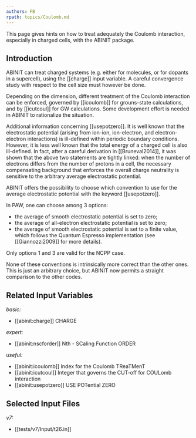 ```yaml
---
authors: FB
rpath: topics/Coulomb.md
---
```

<!--
This file is automatically generated by mksite.py. All changes will be lost.
Change the input yaml files or the python code
-->

This page gives hints on how to treat adequately the Coulomb interaction, especially in charged cells, with the ABINIT package.

## Introduction

ABINIT can treat charged systems (e.g. either for molecules, or for dopants in
a supercell), using the [[charge]] input variable. A careful convergence study
with respect to the cell size must however be done.

Depending on the dimension, different treatment of the Coulomb interaction can
be enforced, governed by [[icoulomb]] for grouns-state calculations, and by
[[icutcoul]] for GW calculations. Some development effort is needed in ABINIT
to rationalize the situation.

Additional information concerning [[usepotzero]]. It is well known that the
electrostatic potential (arising from ion-ion, ion-electron, and electron-
electron interactions) is ill-defined within periodic boundary conditions.
However, it is less well known that the total energy of a charged cell is also
ill-defined. In fact, after a careful derivation in [[Bruneval2014]], it was
shown that the above two statements are tightly linked: when the number of
electrons differs from the number of protons in a cell, the necessary
compensating background that enforces the overall charge neutrality is
sensitive to the arbitrary average electrostatic potential.

ABINIT offers the possibility to choose which convention to use for the
average electrostatic potential with the keyword [[usepotzero]].

In PAW, one can choose among 3 options:

* the average of smooth electrostatic potential is set to zero;
* the average of all-electron electrostatic potential is set to zero;
* the average of smooth electrostatic potential is set to a finite value, which follows the Quantum Espresso implementation (see [[Giannozzi2009]] for more details).

Only options 1 and 3 are valid for the NCPP case.

None of these conventions is intrinsically more correct than the other ones.
This is just an arbitrary choice, but ABINIT now permits a straight comparison
to the other codes.



## Related Input Variables

*basic:*

- [[abinit:charge]]  CHARGE
 
*expert:*

- [[abinit:nscforder]]  Nth - SCaling Function ORDER
 
*useful:*

- [[abinit:icoulomb]]  Index for the Coulomb TReaTMenT
- [[abinit:icutcoul]]  Integer that governs the CUT-off for COULomb interaction
- [[abinit:usepotzero]]  USE POTential ZERO
 

## Selected Input Files

*v7:*

- [[tests/v7/Input/t26.in]]
 

